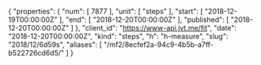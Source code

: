 {
  "properties": {
    "num": [
      7877
    ],
    "unit": [
      "steps"
    ],
    "start": [
      "2018-12-19T00:00:00Z"
    ],
    "end": [
      "2018-12-20T00:00:00Z"
    ],
    "published": [
      "2018-12-20T00:00:00Z"
    ]
  },
  "client_id": "https://www-api.jvt.me/fit",
  "date": "2018-12-20T00:00:00Z",
  "kind": "steps",
  "h": "h-measure",
  "slug": "2018/12/6d59s",
  "aliases": [
    "/mf2/8ecfef2a-94c9-4b5b-a7ff-b522726cd6d5/"
  ]
}
